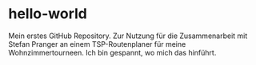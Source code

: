 # hello-world
Mein erstes GitHub Repository. Zur Nutzung für die Zusammenarbeit mit Stefan Pranger an einem TSP-Routenplaner für meine Wohnzimmertourneen.
Ich bin gespannt, wo mich das hinführt.

